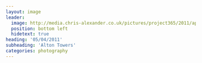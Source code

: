 ```yaml
---
layout: image
leader:
  image: http://media.chris-alexander.co.uk/pictures/project365/2011/apr/05/050411.jpg
  position: bottom left
  hidetext: true
heading: '05/04/2011'
subheading: 'Alton Towers'
categories: photography
---
```

